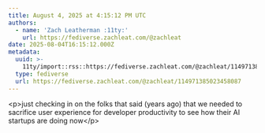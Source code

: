 ```yaml
---
title: August 4, 2025 at 4:15:12 PM UTC
authors:
  - name: 'Zach Leatherman :11ty:'
    url: https://fediverse.zachleat.com/@zachleat
date: 2025-08-04T16:15:12.000Z
metadata:
  uuid: >-
    11ty/import::rss::https://fediverse.zachleat.com/@zachleat/114971385023458087
  type: fediverse
  url: https://fediverse.zachleat.com/@zachleat/114971385023458087
---
```

\<p>just checking in on the folks that said (years ago) that we needed to sacrifice user experience for developer productivity to see how their AI startups are doing now\</p>